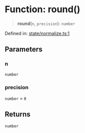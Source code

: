 # Function: round()

> **round**(`n`, `precision`): `number`

Defined in: [state/normalize.ts:1](https://github.com/benallfree/lab13/blob/55b13e2c02a360fdce138b0495c78378f8c063b1/sdk/src/online/state/normalize.ts#L1)

## Parameters

### n

`number`

### precision

`number` = `0`

## Returns

`number`
